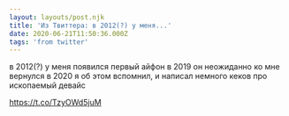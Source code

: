 ```yaml
---
layout: layouts/post.njk
title: 'Из Твиттера: в 2012(?) у меня...'
date: 2020-06-21T11:50:36.000Z
tags: 'from twitter'
---
```



в 2012(?) у меня появился первый айфон
в 2019 он неожиданно ко мне вернулся
в 2020 я об этом вспомнил, и написал немного кеков про ископаемый девайс

https://t.co/TzyOWd5juM
